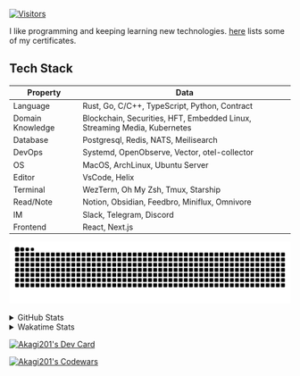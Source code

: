<!-- markdownlint-disable MD041 MD010 MD033 -->
[![Visitors](https://api.visitorbadge.io/api/daily?path=Akagi201%2FAkagi201&label=Visitors%20Today&countColor=%2337d67a)](https://visitorbadge.io/status?path=Akagi201%2FAkagi201)

I like programming and keeping learning new technologies. [here](https://github.com/Akagi201/blockchain) lists some of my certificates.

## Tech Stack

| Property         	| Data                                                                               	|
|------------------	|------------------------------------------------------------------------------------	|
| Language         	| Rust, Go, C/C++, TypeScript, Python, Contract                                       |
| Domain Knowledge 	| Blockchain, Securities, HFT, Embedded Linux, Streaming Media, Kubernetes            |
| Database         	| Postgresql, Redis, NATS, Meilisearch                                                   |
| DevOps            | Systemd, OpenObserve, Vector, otel-collector                                        |
| OS               	| MacOS, ArchLinux, Ubuntu Server                                                     |
| Editor           	| VsCode, Helix                                                                       |
| Terminal          | WezTerm, Oh My Zsh, Tmux, Starship                                                  |
| Read/Note         | Notion, Obsidian, Feedbro, Miniflux, Omnivore                                       |
| IM               	| Slack, Telegram, Discord                                                            |
| Frontend          | React, Next.js                                                                      |

[![github contribution grid snake animation](https://raw.githubusercontent.com/Akagi201/Akagi201/output/github-contribution-grid-snake.svg#gh-light-mode-only)](https://github.com/Akagi201)

<details>
<summary>GitHub Stats</summary>
  <a href="https://github.com/Akagi201"><img alt="Profile Detail" src="https://raw.githubusercontent.com/Akagi201/Akagi201/master/profile-summary-card-output/dracula/0-profile-details.svg" /></a>
  <a href="https://github.com/Akagi201"><img alt="Github Stats" src="https://raw.githubusercontent.com/Akagi201/Akagi201/master/profile-summary-card-output/dracula/3-stats.svg" /></a>
  <a href="https://github.com/Akagi201"><img alt="Lang By Commits" src="https://raw.githubusercontent.com/Akagi201/Akagi201/master/profile-summary-card-output/dracula/2-most-commit-language.svg" /></a>
</details>

<details>
<summary>Wakatime Stats</summary>
<br>

<!--START_SECTION:waka-->

```txt
From: 21 April 2024 - To: 28 April 2024

Total Time: 73 hrs 57 mins

Other      46 hrs 48 mins  ███████████████▓░░░░░░░░░   63.28 %
Rust       16 hrs 16 mins  █████▓░░░░░░░░░░░░░░░░░░░   22.00 %
sh         7 hrs 59 mins   ██▓░░░░░░░░░░░░░░░░░░░░░░   10.81 %
Markdown   2 hrs 6 mins    ▓░░░░░░░░░░░░░░░░░░░░░░░░   02.86 %
TOML       19 mins         ░░░░░░░░░░░░░░░░░░░░░░░░░   00.45 %
Python     12 mins         ░░░░░░░░░░░░░░░░░░░░░░░░░   00.29 %
YAML       8 mins          ░░░░░░░░░░░░░░░░░░░░░░░░░   00.18 %
JSON       2 mins          ░░░░░░░░░░░░░░░░░░░░░░░░░   00.06 %
Solidity   1 min           ░░░░░░░░░░░░░░░░░░░░░░░░░   00.04 %
Bash       1 min           ░░░░░░░░░░░░░░░░░░░░░░░░░   00.03 %
```

<!--END_SECTION:waka-->

</details>

<a href="https://dly.to/lajulH68cRC"><img src="https://api.daily.dev/devcards/v2/0PgLIuTCuccboR3DWDI4I.png?type=wide&r=z7i" width="900" alt="Akagi201's Dev Card"/></a>

<a href="https://www.codewars.com/users/Akagi201"><img alt="Akagi201's Codewars" src="https://www.codewars.com/users/Akagi201/badges/small"></a>
